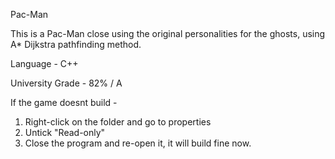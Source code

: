 Pac-Man

This is a Pac-Man close using the original personalities for the ghosts, using A* Dijkstra pathfinding method.

Language - C++

University Grade - 82% / A

If the game doesnt build - 
1.  Right-click on the folder and go to properties
2.  Untick "Read-only"
3.  Close the program and re-open it, it will build fine now.
